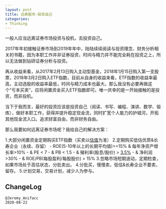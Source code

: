 ```yaml
---
layout: post
title: 远离股市-投资自己
categories:
- Thinking
---
```


一般人应当远离证券市场投资与投机，去投资自己。

2017年年初接触证券市场到2019年年中，陆陆续续阅读与投资理念、财务分析相关的书籍，因为本职工作并非证券投资，时间与精力并不能完全耗在投资之上，所以无法做到钻研证券分析与投资。

再从收益来看，从2017年2月13日购入主动型基金，2018年1月15日购入第一支股票，2018年3月2日购入ETF指数，目前从自身的收益来看，ETF指数的收益率最高，主动选股的收益率最低，时间与精力成本也最大。那么我没有必要再做这个“亏本买卖”，应将闲置资金买入ETF指数即可。唯一庆幸的是一开始接触的是投资，而非投机。

当下于我而言，最好的投资应该是投资自己（阅读、书写、编程、演讲、数学、锻炼），做好本职工作，获得并提升稳定现金流，同时扩宽个人能力的护城河，开拓其他现金流入口。追求财富自由，而非财务自由。

那么我要如何远离证券市场呢？我给自己的解决方案：

1.大部分闲置资金定期购买ETF指数（买卖以[估值](https://qieman.com/idx-eval)为准）
2.定期购买低估优质&长寿企业（永续、存留）
	- ROE(5-10年以上的长期平均值)>=15% & 每年净资产增长率>10%
	- & PE < 7
	- & PB < 1.5 
	- & 殖利率(股息/股价) > [3.5%](https://www.ceicdata.com/zh-hans/indicator/china/long-term-interest-rate)
	- & 净利润>30%
	- & ROE/PB(每股盈利/每股股价) > 15%
3.忽略市场短期波动，定期检查，如果市场处于高估状态，分批卖出。
4.分批买，慢慢卖，低估&长寿企业不要卖，留存。
5.计划交易，交易计划，减少人为参与。

## ChangeLog

```
@Jeremy_Anifacc
2020-08-22
```


